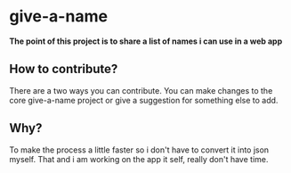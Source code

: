 # give-a-name

**The point of this project is to share a list of names i can use in a web app**

## How to contribute?

There are a two ways you can contribute. You can make changes to the core give-a-name project or give a suggestion for something else to add.

## Why?

To make the process a little faster so i don't have to convert it into json myself.
That and i am working on the app it self, really don't have time.
